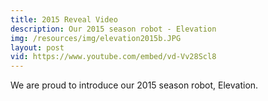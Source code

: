 ```yaml
---
title: 2015 Reveal Video
description: Our 2015 season robot - Elevation
img: /resources/img/elevation2015b.JPG
layout: post
vid: https://www.youtube.com/embed/vd-Vv28Scl8
---
```


We are proud to introduce our 2015 season robot, Elevation.
